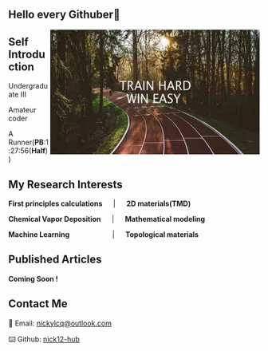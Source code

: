 ## Hello every Githuber👋 
<img align="right" width="420" height="250" src="https://github.com/Nick12-hub/Nick12-hub/blob/main/WechatIMG71.jpeg">

## Self Introduction

Undergraduate III

Amateur coder

A Runner(__PB__:1:27:56(__Half__))


## My Research Interests

**First principles calculations** &emsp; | &emsp;   **2D materials(TMD)**
   
**Chemical Vapor Deposition**  &emsp; | &emsp;  **Mathematical modeling** 

**Machine Learning**  &emsp;&emsp; &emsp; &emsp; &emsp;| &emsp;   **Topological materials**


## Published Articles

__Coming Soon !__ 

## Contact Me 

📧 Email: [nickylcq@outlook.com](nickylcq@outlook.com)

⌨️  Github: [nick12-hub](https://github.com/nick12-hub)



